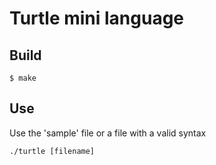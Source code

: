 # Turtle mini language

## Build
```console
$ make
```

## Use
Use the 'sample' file or a file with a valid syntax

```console
./turtle [filename]
```
